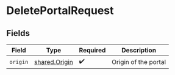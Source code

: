 # DeletePortalRequest


## Fields

| Field                                          | Type                                           | Required                                       | Description                                    |
| ---------------------------------------------- | ---------------------------------------------- | ---------------------------------------------- | ---------------------------------------------- |
| `origin`                                       | [shared.Origin](../../models/shared/origin.md) | :heavy_check_mark:                             | Origin of the portal                           |